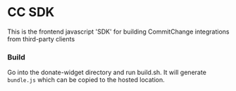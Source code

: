 # CC SDK

This is the frontend javascript 'SDK' for building CommitChange integrations from third-party clients

### Build

Go into the donate-widget directory and run build.sh. It will generate `bundle.js` which can be copied to the hosted location.

